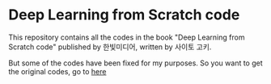 # Deep Learning from Scratch code

This repository contains all the codes in the book "Deep Learning from Scratch code" published by 한빛미디어, written by 사이토 고키.

But some of the codes have been fixed for my purposes. So you want to get the original codes, go to [here](https://github.com/WegraLee?tab=overview&from=2014-12-01&to=2014-12-31)
